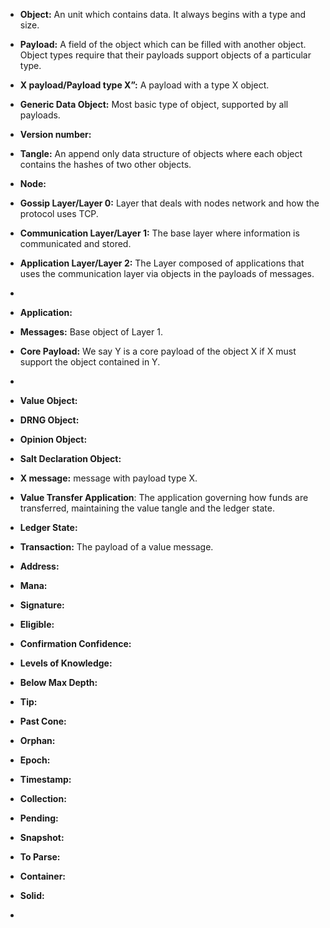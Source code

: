 


 - **Object:** An unit which contains data. It always begins with a type  and size. 
    
- **Payload:** A field of the object which can be filled with another object. Object types require that their payloads support objects of a particular type. 

- **X payload/Payload type X”:** A payload with a type X object.
    
- **Generic Data Object:** Most basic type of object, supported by all payloads. 
    
- **Version number:**
    

 - **Tangle:** An append only data structure of objects where each object contains the hashes of two other objects.

- **Node:**
    
-   **Gossip Layer/Layer 0:** Layer that deals with nodes network and how the protocol uses TCP.
    
-   **Communication Layer/Layer 1:** The base layer where information is communicated and stored.
    
-   **Application Layer/Layer 2:** The Layer composed of applications that uses the communication layer via objects in the payloads of messages.
- 
- **Application:**

-   **Messages:** Base object of Layer 1.
    

- **Core Payload:** We say Y is a core payload of the object X if X must support the object contained in Y. 
- 
-   **Value Object:**
    
-   **DRNG Object:**
    
-   **Opinion Object:**
    
-   **Salt Declaration Object:**
  

-  **X message:** message with payload type X.

-   **Value Transfer Application**: The application governing how funds are transferred, maintaining the value tangle and the ledger state.

-  **Ledger State:**

 -   **Transaction:** The payload of a value message.
 - **Address:** 
 - **Mana:**
 - **Signature:**
 - **Eligible:**
 - **Confirmation Confidence:**
 - **Levels of Knowledge:**
 - **Below Max Depth:**
 - **Tip:**
 - **Past Cone:**
 - **Orphan:**
 - **Epoch:**
 - **Timestamp:**
 -  **Collection:**
 - **Pending:**
 - **Snapshot:**
 - **To Parse:**
 - **Container:**
 - **Solid:**
 - 
<!--stackedit_data:
eyJoaXN0b3J5IjpbLTIxMDcxMTI5OSwxOTI5NTkzMDIwLDcxNz
k2MjE2NywxODk2Nzc5NTY1XX0=
-->